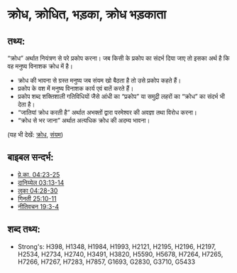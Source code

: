 # क्रोध, क्रोधित, भड़का, क्रोध भड़काता #

## तथ्य: ##

“क्रोध” अर्थात नियंत्रण से परे प्रकोप करना। जब किसी के प्रकोप का संदर्भ दिया जाए तो इसका अर्थ है कि वह मनुष्य विनाशक क्रोध में है।

* क्रोध की भावना से ग्रस्त मनुष्य जब संयम खो बैठता है तो उसे प्रकोप कहते हैं।
* प्रकोप के वश में मनुष्य विनाशक कार्य एवं बातें करते हैं।
* प्रकोप शब्द शक्तिशाली गतिविधियों जैसे आंधी का “प्रकोप” या समुद्री लहरों का “क्रोध” का संदर्भ भी देता है।
* “जातियां क्रोध करती है” अर्थात अभक्तों द्वारा परमेश्वर की अवज्ञा तथा विरोध करना।
* “क्रोध से भर जाना” अर्थात अत्यधिक क्रोध की अदम्य भावना।

(यह भी देखें: [क्रोध](../other/angry.md), [संयम](../other/selfcontrol.md)) 

## बाइबल सन्दर्भ: ##

* [प्रे.का. 04:23-25](rc://en/tn/help/act/04/23)
* [दानिय्येल 03:13-14](rc://en/tn/help/dan/03/13)
* [लूका 04:28-30](rc://en/tn/help/luk/04/28)
* [गिनती 25:10-11](rc://en/tn/help/num/25/10)
* [नीतिवचन 19:3-4](rc://en/tn/help/pro/19/03)

## शब्द तथ्य: ##

* Strong's: H398, H1348, H1984, H1993, H2121, H2195, H2196, H2197, H2534, H2734, H2740, H3491, H3820, H5590, H5678, H7264, H7265, H7266, H7267, H7283, H7857, G1693, G2830, G3710, G5433
